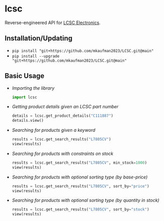 # lcsc
Reverse-engineered API for [LCSC Electronics](https://www.lcsc.com/).

## Installation/Updating
- `pip install "git+https://github.com/mkaufman2023/LCSC.git@main"`
- `pip install --upgrade "git+https://github.com/mkaufman2023/LCSC.git@main"`

## Basic Usage
- *Importing the library*
    ```python
    import lcsc
    ```
- *Getting product details given an LCSC part number*
    ```python
    details = lcsc.get_product_details("C111887")
    details.view()
    ```
- *Searching for products given a keyword*
    ```python
    results = lcsc.get_search_results("L7805CV")
    view(results)
    ```
- *Searching for products with constraints on stock*
    ```python
    results = lcsc.get_search_results("L7805CV", min_stock=1000)
    view(results)
    ```
- *Searching for products with optional sorting type (by base-price)*
    ```python
    results = lcsc.get_search_results("L7805CV", sort_by="price")
    view(results)
    ```
- *Searching for products with optional sorting type (by quantity in stock)*
    ```python
    results = lcsc.get_search_results("L7805CV", sort_by="stock")
    view(results)
    ```